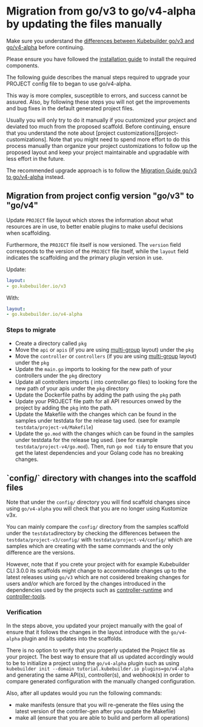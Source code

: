 # Migration from go/v3 to go/v4-alpha by updating the files manually

Make sure you understand the [differences between Kubebuilder go/v3 and go/v4-alpha][v3vsv4]
before continuing.

Please ensure you have followed the [installation guide][quick-start]
to install the required components.

The following guide describes the manual steps required to upgrade your PROJECT config file to began to use go/v4-alpha.

This way is more complex, susceptible to errors, and success cannot be assured. Also, by following these steps you will not get the improvements and bug fixes in the default generated project files.

Usually you will only try to do it manually if you customized your project and deviated too much from the proposed scaffold. Before continuing, ensure that you understand the note about [project customizations][project-customizations]. Note that you might need to spend more effort to do this process manually than organize your project customizations to follow up the proposed layout and keep your project maintainable and upgradable with less effort in the future.

The recommended upgrade approach is to follow the [Migration Guide go/v3 to go/v4-alpha][migration-guide-gov3-to-gov4] instead.

## Migration from project config version "go/v3" to "go/v4"

Update `PROJECT` file layout which stores the information about what resources are in use, to better enable plugins to make useful decisions when scaffolding.

Furthermore, the `PROJECT` file itself is now versioned. The `version` field corresponds to the version of the `PROJECT` file itself, while the `layout` field indicates the scaffolding and the primary plugin version in use.

Update: 

```yaml
layout:
- go.kubebuilder.io/v3
```

With:

```yaml
layout:
- go.kubebuilder.io/v4-alpha

```

### Steps to migrate

- Create a directory called `pkg`
- Move the `api` or `apis` (if you are using [multi-group][multi-group] layout) under the `pkg`
- Move the `controller` or `controllers` (if you are using [multi-group][multi-group] layout) under the `pkg`
- Update the `main.go` imports to looking for the new path of your controllers under the `pkg` directory
- Update all controllers imports ( into controller.go files) to looking fore the new path of your apis  under the `pkg` directory
- Update the Dockerfile paths by adding the path using the `pkg` path
- Update your PROJECT file path for all API resources onwed by the project by adding the `pkg` into the path.
- Update the Makefile with the changes which can be found in the samples under testdata for the release tag used. (see for example `testdata/project-v4/Makefile`)
- Update the `go.mod` with the changes which can be found in the samples under testdata for the release tag used. (see for example `testdata/project-v4/go.mod`). Then, run
`go mod tidy` to ensure that you get the latest dependencies and your Golang code has no breaking changes.

<aside class="warning">
<h1>`config/` directory with changes into the scaffold files</h1>

Note that under the `config/` directory you will find scaffold changes since using
`go/v4-alpha` you will check that you are no longer using Kustomize v3x.

You can mainly compare the `config/` directory from the samples scaffold under the `testdata`directory by 
checking the differences between the `testdata/project-v3/config/` with `testdata/project-v4/config/` which
are samples which are creating with the same commands and the only difference are the versions.

However, note that if you crete your project with for example Kubebuilder CLI 3.0.0 its scaffolds
might change to accommodate changes up to the latest releases using `go/v3` which are not cosidered 
breaking changes for users and/or which are forced by the changes introduced in the dependencies 
used by the projects such as [controller-runtime][controller-runtime] and [controller-tools][controller-tools]. 

</aside>

### Verification

In the steps above, you updated your project manually with the goal of ensure that it follows
the changes in the layout introduce with the `go/v4-alpha` plugin and its updates into the scaffolds.

There is no option to verify that you properly updated the Project file as your project. 
The best way to ensure that all us updated accordingly would to be to initialize a project using the `go/v4-alpha` plugin
such as using `kubebuilder init --domain tutorial.kubebuilder.io plugins=go/v4-alpha` and generating the same API(s),
controller(s), and webhook(s) in order to compare generated configuration with the manually changed configuration.

Also, after all updates would you run the following commands:

- make manifests (ensure that you will re-generate the files using the latest version of the contrller-gen after you update the Makefile)
- make all (ensure that you are able to build and perform all operations)

[v3vsv4]: v3vsv4.md
[quick-start]: ./../quick-start.md#installation
[migration-guide-gov3-to-gov4]: migration_guide_gov3_to_gov4.md
[controller-tools]: https://github.com/kubernetes-sigs/controller-tools/releases
[controller-runtime]: https://github.com/kubernetes-sigs/controller-runtime/releases
[multi-group]: multi-group.md

